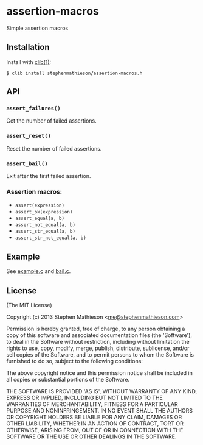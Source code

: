 
# assertion-macros

  Simple assertion macros

## Installation

  Install with [clib(1)](https://github.com/clibs/clib):

    $ clib install stephenmathieson/assertion-macros.h

## API

### `assert_failures()`

  Get the number of failed assertions.

### `assert_reset()`

  Reset the number of failed assertions.

### `assert_bail()`

  Exit after the first failed assertion.

### Assertion macros:

- `assert(expression)`
- `assert_ok(expression)`
- `assert_equal(a, b)`
- `assert_not_equal(a, b)`
- `assert_str_equal(a, b)`
- `assert_str_not_equal(a, b)`

## Example

  See [example.c](https://github.com/stephenmathieson/assertion-macros.h/blob/master/example.c) and [bail.c](https://github.com/stephenmathieson/assertion-macros.h/blob/master/bail.c).

## License

(The MIT License)

Copyright (c) 2013 Stephen Mathieson &lt;me@stephenmathieson.com&gt;

Permission is hereby granted, free of charge, to any person obtaining
a copy of this software and associated documentation files (the
'Software'), to deal in the Software without restriction, including
without limitation the rights to use, copy, modify, merge, publish,
distribute, sublicense, and/or sell copies of the Software, and to
permit persons to whom the Software is furnished to do so, subject to
the following conditions:

The above copyright notice and this permission notice shall be
included in all copies or substantial portions of the Software.

THE SOFTWARE IS PROVIDED 'AS IS', WITHOUT WARRANTY OF ANY KIND,
EXPRESS OR IMPLIED, INCLUDING BUT NOT LIMITED TO THE WARRANTIES OF
MERCHANTABILITY, FITNESS FOR A PARTICULAR PURPOSE AND NONINFRINGEMENT.
IN NO EVENT SHALL THE AUTHORS OR COPYRIGHT HOLDERS BE LIABLE FOR ANY
CLAIM, DAMAGES OR OTHER LIABILITY, WHETHER IN AN ACTION OF CONTRACT,
TORT OR OTHERWISE, ARISING FROM, OUT OF OR IN CONNECTION WITH THE
SOFTWARE OR THE USE OR OTHER DEALINGS IN THE SOFTWARE.